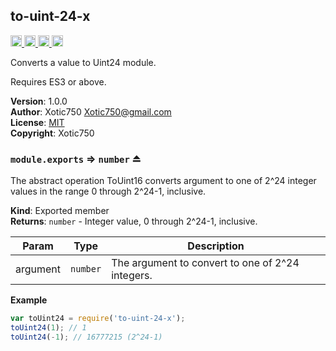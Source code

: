 <a name="module_to-uint-24-x"></a>

## to-uint-24-x
<a href="https://travis-ci.org/Xotic750/to-uint-24-x"
title="Travis status">
<img
src="https://travis-ci.org/Xotic750/to-uint-24-x.svg?branch=master"
alt="Travis status" height="18">
</a>
<a href="https://david-dm.org/Xotic750/to-uint-24-x"
title="Dependency status">
<img src="https://david-dm.org/Xotic750/to-uint-24-x.svg"
alt="Dependency status" height="18"/>
</a>
<a
href="https://david-dm.org/Xotic750/to-uint-24-x#info=devDependencies"
title="devDependency status">
<img src="https://david-dm.org/Xotic750/to-uint-24-x/dev-status.svg"
alt="devDependency status" height="18"/>
</a>
<a href="https://badge.fury.io/js/to-uint-24-x" title="npm version">
<img src="https://badge.fury.io/js/to-uint-24-x.svg"
alt="npm version" height="18">
</a>

Converts a value to Uint24 module.

Requires ES3 or above.

**Version**: 1.0.0  
**Author**: Xotic750 <Xotic750@gmail.com>  
**License**: [MIT](&lt;https://opensource.org/licenses/MIT&gt;)  
**Copyright**: Xotic750  
<a name="exp_module_to-uint-24-x--module.exports"></a>

### `module.exports` ⇒ <code>number</code> ⏏
The abstract operation ToUint16 converts argument to one of 2^24 integer
values in the range 0 through 2^24-1, inclusive.

**Kind**: Exported member  
**Returns**: <code>number</code> - Integer value, 0 through 2^24-1, inclusive.  

| Param | Type | Description |
| --- | --- | --- |
| argument | <code>number</code> | The argument to convert to one of 2^24 integers. |

**Example**  
```js
var toUint24 = require('to-uint-24-x');
toUint24(1); // 1
toUint24(-1); // 16777215 (2^24-1)
```
